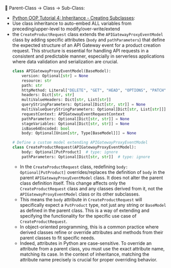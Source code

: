 🧠 Parent-Class -> Class -> Sub-Class:
- [Python OOP Tutorial 4: Inheritance - Creating Subclasses](https://youtu.be/RSl87lqOXDE?si=nH9df-ddTitcarD-):
- Use class inheritance to auto-embed ALL variables from preceding/upper-level to modify/over-write/extend
- the `CreateProductRequest` class extends the `APIGatewayProxyEventModel` class by adding specific attributes (`body` and `pathParameters`) that define the expected structure of an API Gateway event for a product creation request. This structure is essential for handling API requests in a consistent and predictable manner, especially in serverless applications where data validation and serialization are crucial.
    ```py
    class APIGatewayProxyEventModel(BaseModel):
        version: Optional[str] = None
        resource: str
        path: str
        httpMethod: Literal["DELETE", "GET", "HEAD", "OPTIONS", "PATCH", "POST", "PUT"]
        headers: Dict[str, str]
        multiValueHeaders: Dict[str, List[str]]
        queryStringParameters: Optional[Dict[str, str]] = None
        multiValueQueryStringParameters: Optional[Dict[str, List[str]]] = None
        requestContext: APIGatewayEventRequestContext
        pathParameters: Optional[Dict[str, str]] = None
        stageVariables: Optional[Dict[str, str]] = None
        isBase64Encoded: bool
        body: Optional[Union[str, Type[BaseModel]]] = None
    ```
    ```py
    # Define a custom model extending APIGatewayProxyEventModel
    class CreateProductRequest(APIGatewayProxyEventModel):
        body: Optional[PutProduct]  # type: ignore
        pathParameters: Optional[Dict[str, str]]  # type: ignore
    ```
   - In the `CreateProductRequest` class, redefining `body: Optional[PutProduct]` overrides/replaces the definition of `body` in the parent `APIGatewayProxyEventModel` class. It does not alter the parent class definition itself. This change affects only the `CreateProductRequest` class and any classes derived from it, not the `APIGatewayProxyEventModel` class or its other subclasses.
   - This means the `body` attribute in `CreateProductRequest` will specifically expect a `PutProduct` type, not just any string or `BaseModel` as defined in the parent class. This is a way of extending and specifying the functionality for the specific use case of `CreateProductRequest`.
   - In object-oriented programming, this is a common practice where derived classes refine or override attributes and methods from their parent classes to fit specific needs.
   - Indeed, attributes in Python are case-sensitive. To override an attribute from a parent class, you must use the exact attribute name, matching its case. In the context of inheritance, matching the attribute name precisely is crucial for proper overriding behavior.
